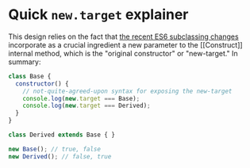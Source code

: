 # Quick `new.target` explainer

This design relies on the fact that [the recent ES6 subclassing changes](https://github.com/tc39/ecma262/blob/master/workingdocs/ES6-super-construct%3Dproposal.md) incorporate as a crucial ingredient a new parameter to the [\[Construct]] internal method, which is the "original constructor" or "new-target." In summary:

```js
class Base {
  constructor() {
    // not-quite-agreed-upon syntax for exposing the new-target
    console.log(new.target === Base);
    console.log(new.target === Derived);
  }
}

class Derived extends Base { }

new Base(); // true, false
new Derived(); // false, true
```
